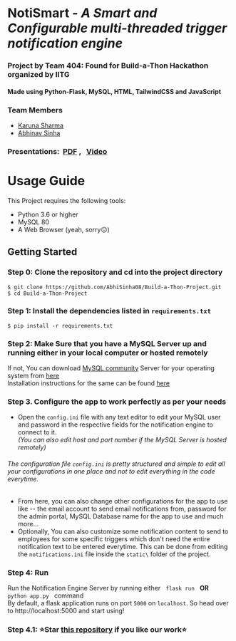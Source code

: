# NotiSmart - _A Smart and Configurable multi-threaded trigger notification engine_
### Project by Team 404: Found for Build-a-Thon Hackathon organized by IITG
#### Made using Python-Flask, MySQL, HTML, TailwindCSS and JavaScript

### Team Members
- [Karuna Sharma](https://github.com/Karunasharma09)
- [Abhinav Sinha](https://github.com/AbhiSinha08)  

### Presentations:&nbsp; [PDF](https://drive.google.com/file/d/1UzXM07sIJ5gz0jCkOs47qC-H1YZNR7c8/view) , &nbsp; [Video](url)

# Usage Guide
This Project requires the following tools:
- Python 3.6 or higher
- MySQL 80
- A Web Browser (yeah, sorry😐)

## Getting Started
### Step 0: Clone the repository and cd into the project directory
```
$ git clone https://github.com/AbhiSinha08/Build-a-Thon-Project.git
$ cd Build-a-Thon-Project
```
### Step 1: Install the dependencies listed in `requirements.txt`
```
$ pip install -r requirements.txt
```
### Step 2: Make Sure that you have a MySQL Server up and running either in your local computer or hosted remotely
If not, You can download [MySQL community](https://dev.mysql.com/downloads/) Server for your operating system from [here](https://dev.mysql.com/downloads/mysql/)  
Installation instructions for the same can be found [here](https://dev.mysql.com/doc/refman/8.0/en/installing.html)
### Step 3. Configure the app to work perfectly as per your needs
- Open the `config.ini` file with any text editor to edit your MySQL user and password in the respective fields for the notification engine to connect to it.<br/>
*(You can also edit host and port number if the MySQL Server is hosted remotely)*
###### _The configuration file `config.ini` is pretty structured and simple to edit all your configurations in one place and not to edit everything in the code everytime._
- From here, you can also change other configurations for the app to use like -- the email account to send email notifications from, password for the admin portal, MySQL Database name for the app to use and much more...
- Optionally, You can also customize some notification content to send to employees for some specific triggers which don't need the entire notification text to be entered everytime. This can be done from editing the `notifications.ini` file inside the `static\` folder of the project.
### Step 4: Run
Run the Notification Engine Server by running either &nbsp; `flask run` &nbsp; **OR** &nbsp; `python app.py` &nbsp; command<br/>
By default, a flask application runs on port `5000` on `localhost`. So head over to http://localhost:5000 and start using!
### Step 4.1: :star:Star [this repository](https://github.com/AbhiSinha08/Build-a-Thon-Project) if you like our work⭐
